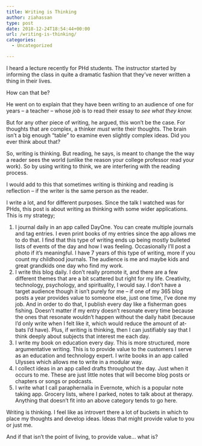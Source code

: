 ```yaml
---
title: Writing is Thinking
author: ziahassan
type: post
date: 2018-12-24T18:54:44+00:00
url: /writing-is-thinking/
categories:
  - Uncategorized

---
```

I heard a lecture recently for PHd students. The instructor started by informing the class in quite a dramatic fashion that they&#8217;ve never written a thing in their lives.

How can that be?

He went on to explain that they have been writing to an audience of one for years &#8211; a teacher &#8211; whose _job_ is to read their essay to _see what they know._ 

But for any other piece of writing, he argued, this won&#8217;t be the case. For thoughts that are complex, a thinker _must_ write their thoughts. The brain isn&#8217;t a big enough &#8220;table&#8221; to examine even slightly complex ideas. Did you ever think about that?

So, writing is thinking. But reading, he says, is meant to change the the way a reader sees the world (unlike the reason your college professor read your work). So by using writing to think, we are interfering with the reading process.

I would add to this that sometimes writing is thinking and reading is reflection &#8211; if the writer is the same person as the reader.

I write a lot, and for different purposes. Since the talk I watched was for PHds, this post is about writing as thinking with some wider applications. This is my strategy;

  1. I journal daily in an app called DayOne. You can create multiple journals and tag entries. I even print books of my entries since the app allows me to do that. I find that this type of writing ends up being mostly bulleted lists of events of the day and how I was feeling. Occasionally I&#8217;ll post a photo if it&#8217;s meaningful. I have 7 years of this type of writing, more if you count my childhood journals. The audience is me and maybe kids and great grandkids one day who find my work.
  2. I write this blog daily. I don&#8217;t really promote it, and there are a few different themes that are a bit scattered but right for my life. Creativity, technology, psychology, and spirituality, I would say. I don&#8217;t have a target audience though it isn&#8217;t purely for me &#8211; if one of my 365 blog posts a year provides value to someone else, just one time, I&#8217;ve done my job. And in order to do that, I publish every day like a fisherman goes fishing. Doesn&#8217;t matter if my entry doesn&#8217;t resonate every time because the ones that resonate wouldn&#8217;t happen without the daily habit (because I&#8217;d only write when I felt like it, which would reduce the amount of at-bats I&#8217;d have). Plus, if writing is thinking, then I can justifiably say that I think deeply about subjects that interest me each day.
  3. I write my book on education every day. This is more structured, more argumentative writing. This is to provide value to the customers I serve as an education and technology expert. I write books in an app called Ulysses which allows me to write in a modular way.
  4. I collect ideas in an app called drafts throughout the day. Just when it occurs to me. These are just little notes that will become blog posts or chapters or songs or podcasts.
  5. I write what I call paraphernalia in Evernote, which is a popular note taking app. Grocery lists, where I parked, notes to talk about at therapy. Anything that doesn&#8217;t fit into an above category tends to go here.

Writing is thinking. I feel like as introvert there a lot of buckets in which to place my thoughts and develop ideas. Ideas that might provide value to you or just me.

And if that isn&#8217;t the point of living, to provide value&#8230; what is?